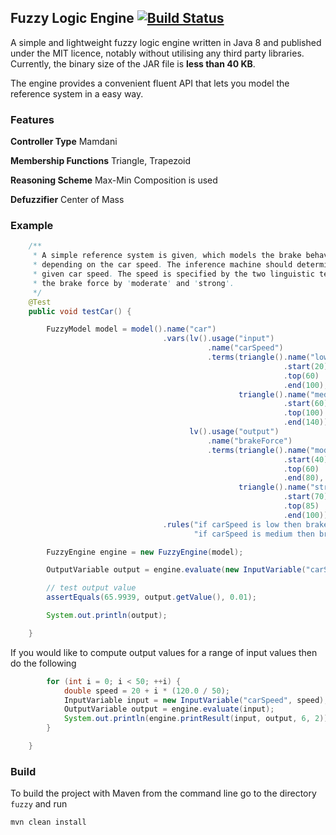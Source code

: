 ## Fuzzy Logic Engine [![Build Status](https://travis-ci.org/ch-x01/fuzzy.svg?branch=master)](https://travis-ci.org/ch-x01/fuzzy)
A simple and lightweight fuzzy logic engine written in Java 8 and published under the MIT licence, notably without utilising any third party libraries.
Currently, the binary size of the JAR file is **less than 40 KB**.

The engine provides a convenient fluent API that lets you model the reference system in a easy way.

### Features
**Controller Type** Mamdani

**Membership Functions** Triangle, Trapezoid

**Reasoning Scheme** Max-Min Composition is used

**Defuzzifier** Center of Mass

### Example
```java
    /**
     * A simple reference system is given, which models the brake behaviour of a car driver
     * depending on the car speed. The inference machine should determine the brake force for a
     * given car speed. The speed is specified by the two linguistic terms 'low' and 'medium', and
     * the brake force by 'moderate' and 'strong'.
     */
    @Test
    public void testCar() {

        FuzzyModel model = model().name("car")
                                  .vars(lv().usage("input")
                                            .name("carSpeed")
                                            .terms(triangle().name("low")
                                                             .start(20)
                                                             .top(60)
                                                             .end(100),
                                                   triangle().name("medium")
                                                             .start(60)
                                                             .top(100)
                                                             .end(140)),
                                        lv().usage("output")
                                            .name("brakeForce")
                                            .terms(triangle().name("moderate")
                                                             .start(40)
                                                             .top(60)
                                                             .end(80),
                                                   triangle().name("strong")
                                                             .start(70)
                                                             .top(85)
                                                             .end(100)))
                                  .rules("if carSpeed is low then brakeForce is moderate",
                                         "if carSpeed is medium then brakeForce is strong");

        FuzzyEngine engine = new FuzzyEngine(model);

        OutputVariable output = engine.evaluate(new InputVariable("carSpeed", 70));

        // test output value
        assertEquals(65.9939, output.getValue(), 0.01);

        System.out.println(output);

    }

```
If you would like to compute output values for a range of input values then do the following

```java
        for (int i = 0; i < 50; ++i) {
            double speed = 20 + i * (120.0 / 50);
            InputVariable input = new InputVariable("carSpeed", speed);
            OutputVariable output = engine.evaluate(input);
            System.out.println(engine.printResult(input, output, 6, 2));
        }

    }
```


### Build
To build the project with Maven from the command line go to the directory `fuzzy` and run 
```bash
mvn clean install
```